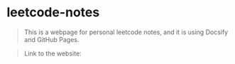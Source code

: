 # leetcode-notes

> This is a webpage for personal leetcode notes, and it is using Docsify and GitHub Pages.

> Link to the website: 